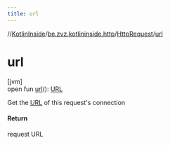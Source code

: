 ```yaml
---
title: url
---
```

//[KotlinInside](../../../index.html)/[be.zvz.kotlininside.http](../index.html)/[HttpRequest](index.html)/[url](url.html)



# url



[jvm]\
open fun [url](url.html)(): [URL](https://docs.oracle.com/javase/7/docs/api/java/net/URL.html)



Get the [URL](https://docs.oracle.com/javase/7/docs/api/java/net/URL.html) of this request's connection



#### Return



request URL




